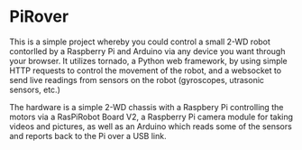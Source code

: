 # PiRover #

This is a simple project whereby you could control a small 2-WD robot contorlled by a Raspberry Pi and Arduino via any device you want through your browser. It utilizes tornado, a Python web framework, by using simple HTTP requests to control the movement of the robot, and a websocket to send live readings from sensors on the robot (gyroscopes, utrasonic sensors, etc.)

The hardware is a simple 2-WD chassis with a Raspbery Pi controlling the motors via a RasPiRobot Board V2, a Raspberry Pi camera module for taking videos and pictures, as well as an Arduino which reads some of the sensors and reports back to the Pi over a USB link.
